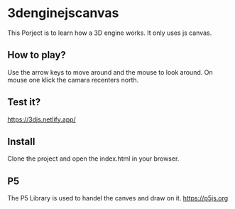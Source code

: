 # 3denginejscanvas
This Porject is to learn how a 3D engine works. It only uses js canvas.

## How to play?
Use the arrow keys to move around and the mouse to look around. On mouse one klick the camara recenters north.

## Test it?
https://3djs.netlify.app/


## Install
Clone the project and open the index.html in your browser.

## P5
The P5 Library is used to handel the canves and draw on it.
https://p5js.org
